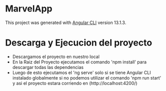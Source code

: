# MarvelApp

This project was generated with [Angular CLI](https://github.com/angular/angular-cli) version 13.1.3.

# Descarga y Ejecucion del proyecto

- Descargamos el proyecto en nuestro local
- En la Raiz del Proyecto ejecutamos el comando 'npm install' para descargar todas las dependencias 
- Luego de esto ejecutamos el 'ng serve' solo si se tiene Angular CLI instalado globalmente si no podemos utilizar el comando 'npm run start' y asi el proyecto estara corriendo en (http://localhost:4200/)
